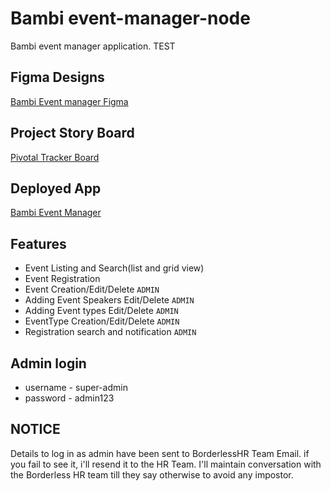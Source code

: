 # Bambi event-manager-node

Bambi event manager application. TEST

## Figma Designs

[Bambi Event manager Figma](https://www.figma.com/file/X5XqgYVFQ2q5S5Xvpsqfqt/Event-manager?node-id=0%3A1)

## Project Story Board

[Pivotal Tracker Board](https://www.pivotaltracker.com/n/projects/2486987)

## Deployed App

[Bambi Event Manager](https://event-manager-node.herokuapp.com/)

## Features

- Event Listing and Search(list and grid view)
- Event Registration
- Event Creation/Edit/Delete `ADMIN`
- Adding Event Speakers Edit/Delete `ADMIN`
- Adding Event types Edit/Delete `ADMIN`
- EventType Creation/Edit/Delete `ADMIN`
- Registration search and notification `ADMIN`

## Admin login 
  - username - super-admin
  - password - admin123

## NOTICE

Details to log in as admin have been sent to BorderlessHR Team Email.
if you fail to see it, i'll resend it to the HR Team. I'll maintain conversation with the Borderless HR team till they say otherwise to avoid any impostor.

